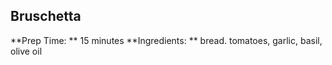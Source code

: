 ## Bruschetta
**Prep Time: ** 15 minutes
**Ingredients: ** bread. tomatoes, garlic, basil, olive oil
